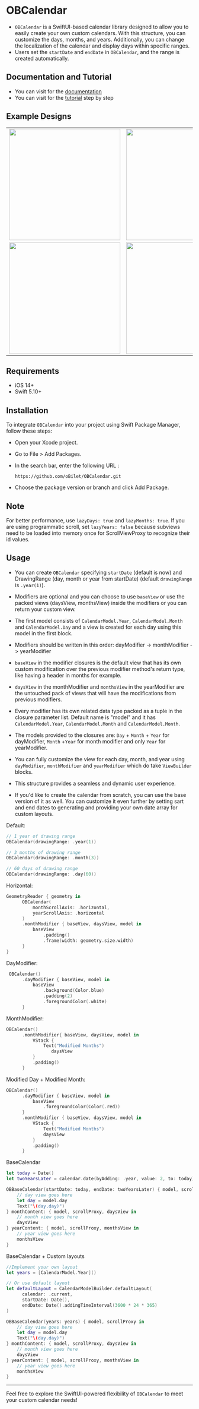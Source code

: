 
# OBCalendar


- `OBCalendar` is a SwiftUI-based calendar library designed to allow you to easily create your own custom calendars. With this structure, you can customize the days, months, and years. Additionally, you can change the localization of the calendar and display days within specific ranges.
- Users set the `startDate` and `endDate` in `OBCalendar`, and the range is created automatically.



## Documentation and Tutorial
- You can visit for the <a href="https://obilet.github.io/OBCalendarDocument/documentation/obiletcalendar/" target="_blank">documentation</a>
- You can visit for the <a href="https://obilet.github.io/OBCalendarDocument/tutorials/obiletcalendar/" target="_blank">tutorial</a> step by step

## Example Designs

<div align="center">
  <table>
    <tr>
      <td><img width=300 src="https://github.com/oBilet/OBCalendarDocument/blob/main/docs/images/obcalendar.ObiletCalendar/firstSS.png"></td>
      <td><img width=300 src="https://github.com/oBilet/OBCalendarDocument/blob/main/docs/images/obcalendar.ObiletCalendar/secondSS.png"></td>
      <td><img width=300 src="https://github.com/oBilet/OBCalendarDocument/blob/main/docs/images/obcalendar.ObiletCalendar/thirdSS.png"></td>
    </tr>
    <tr>
     <td><img width=300 src="https://github.com/oBilet/OBCalendarDocument/blob/main/docs/images/obcalendar.ObiletCalendar/fourthSS.png"></td>
      <td><img width=300 src="https://github.com/oBilet/OBCalendarDocument/blob/main/docs/images/obcalendar.ObiletCalendar/fifthSS.png"></td>
      <td><img width=300 src="https://github.com/oBilet/OBCalendarDocument/blob/main/docs/images/obcalendar.ObiletCalendar/sixthSS.png"></td>
    </tr>
  </table>
</div>

## Requirements
- iOS 14+
- Swift 5.10+

## Installation
To integrate `OBCalendar` into your project using Swift Package Manager, follow these steps:
- Open your Xcode project.
- Go to File > Add Packages.
- In the search bar, enter the following URL :
  
    ```
    https://github.com/oBilet/OBCalendar.git
    ```
- Choose the package version or branch and click Add Package.

## Note
For better performance, use `lazyDays: true` and `lazyMonths: true`.
If you are using programmatic scroll, set `lazyYears: false` because subviews need to be loaded into memory once for ScrollViewProxy to recognize their id values.

## Usage

- You can create `OBCalendar` specifying `startDate` (default is now) and DrawingRange (day, month or year from startDate) (default `drawingRange` is `.year(1)`).
- Modifiers are optional and you can choose to use `baseView` or use the packed views (daysView, monthsView) inside the modifiers or you can return your custom view.
- The first model consists of `CalendarModel.Year`, `CalendarModel.Month` and `CalendarModel.Day` and a view is created for each day using this model in the first block.
- Modifiers should be written in this order: dayModifier -> monthModifier -> yearModifier
- `baseView` in the modifier closures is the default view that has its own custom modification over the previous modifier method's return type, like having a header in months for example.
- `daysView` in the monthModifier and `monthsView` in the yearModifier are the untouched pack of views that will have the modifications from previous modifiers.
- Every modifier has its own related data type packed as a tuple in the closure parameter list. Default name is "model" and it has `CalendarModel.Year`, `CalendarModel.Month` and `CalendarModel.Month`.
- The models provided to the closures are: `Day` + `Month` + `Year` for dayModifier, `Month` +`Year` for month modifier and only `Year` for yearModifier.

- You can fully customize the view for each day, month, and year using `dayModifier`, `monthModifier` and `yearModifier` which do take `ViewBuilder` blocks.
- This structure provides a seamless and dynamic user experience.

- If you'd like to create the calendar from scratch, you can use the base version of it as well. You can customize it even further by setting sart and end dates to generating and providing your own date array for custom layouts.

Default:
```swift
// 1 year of drawing range
OBCalendar(drawingRange: .year(1))

// 3 months of drawing range
OBCalendar(drawingRange: .month(3))

// 60 days of drawing range
OBCalendar(drawingRange: .day(60))
```
Horizontal:
```swift
GeometryReader { geometry in
      OBCalendar(
          monthScrollAxis: .horizontal,
          yearScrollAxis: .horizontal
      )
      .monthModifier { baseView, daysView, model in
          baseView
              .padding()
              .frame(width: geometry.size.width)
      }
}
```

DayModifier:
```swift
 OBCalendar()
      .dayModifier { baseView, model in
          baseView
              .background(Color.blue)
              .padding(2)
              .foregroundColor(.white)
      }
```

MonthModifier:
```swift
OBCalendar()
      .monthModifier{ baseView, daysView, model in
          VStack {
              Text("Modified Months")
                 daysView
          }
          .padding()
      }
```

Modified Day + Modified Month:
```swift
OBCalendar()
      .dayModifier { baseView, model in
          baseView
              .foregroundColor(Color(.red))
      }
      .monthModifier { baseView, daysView, model in
          VStack {
              Text("Modified Months")
              daysView
          }
          .padding()
      }
```

BaseCalendar
```swift
let today = Date()
let twoYearsLater = calendar.date(byAdding: .year, value: 2, to: today)!

OBBaseCalendar(startDate: today, endDate: twoYearsLater) { model, scrollProxy in
    // day view goes here
    let day = model.day
    Text("\(day.day)")
} monthContent: { model, scrollProxy, daysView in
    // month view goes here
    daysView
} yearContent: { model, scrollProxy, monthsView in
    // year view goes here
    monthsView
}
```

BaseCalendar + Custom layouts
```swift
//Implement your own layout
let years = [CalendarModel.Year]() 

// Or use default layout
let defaultLayout = CalendarModelBuilder.defaultLayout(
      calendar: .current,
      startDate: Date(),
      endDate: Date().addingTimeInterval(3600 * 24 * 365)
)

OBBaseCalendar(years: years) { model, scrollProxy in
    // day view goes here
    let day = model.day
    Text("\(day.day)")
} monthContent: { model, scrollProxy, daysView in
    // month view goes here
    daysView
} yearContent: { model, scrollProxy, monthsView in
    // year view goes here
    monthsView
}
```

****

Feel free to explore the SwiftUI-powered flexibility of `OBCalendar` to meet your custom calendar needs!













